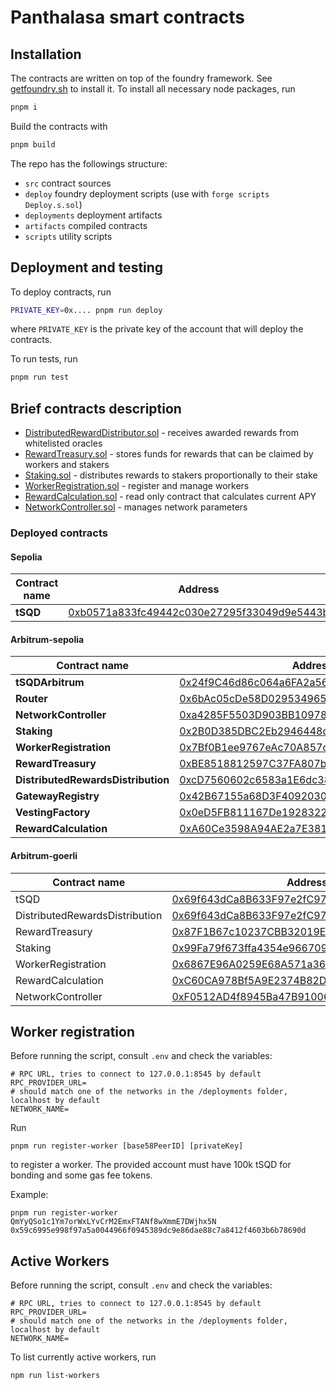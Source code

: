 # Panthalasa smart contracts

## Installation

The contracts are written on top of the foundry framework. See [getfoundry.sh](https://getfoundry.sh/) to install it.
To install all necessary node packages, run 
```bash
pnpm i
```
Build the contracts with
```bash
pnpm build
```

The repo has the followings structure:

- `src` contract sources
- `deploy` foundry deployment scripts (use with `forge scripts Deploy.s.sol`)
- `deployments` deployment artifacts
- `artifacts` compiled contracts
- `scripts` utility scripts

## Deployment and testing
To deploy contracts, run
```bash
PRIVATE_KEY=0x.... pnpm run deploy
```
where `PRIVATE_KEY` is the private key of the account that will deploy the contracts.

To run tests, run
```bash
pnpm run test
```

## Brief contracts description

- [DistributedRewardDistributor.sol](./src/DistributedRewardDistribution.sol) - receives awarded rewards from whitelisted oracles
- [RewardTreasury.sol](./src/RewardTreasury.sol) - stores funds for rewards that can be claimed by workers and stakers
- [Staking.sol](./src/Staking.sol) - distributes rewards to stakers proportionally to their stake
- [WorkerRegistration.sol](./src/WorkerRegistration.sol) - register and manage workers
- [RewardCalculation.sol](./src/RewardCalculation.sol) - read only contract that calculates current APY
- [NetworkController.sol](./src/NetworkController.sol) - manages network parameters

### Deployed contracts

#### Sepolia

| Contract name | Address                                                                                                                     |
|---------------|-----------------------------------------------------------------------------------------------------------------------------|
| **tSQD**      | [0xb0571a833fc49442c030e27295f33049d9e5443b](https://sepolia.etherscan.io/token/0xb0571a833fc49442c030e27295f33049d9e5443b) |

#### Arbitrum-sepolia

| Contract name                      | Address.                                                                                                                     |
|------------------------------------|------------------------------------------------------------------------------------------------------------------------------|
| **tSQDArbitrum**                   | [0x24f9C46d86c064a6FA2a568F918fe62fC6917B3c](https://sepolia.arbiscan.io/token/0x24f9C46d86c064a6FA2a568F918fe62fC6917B3c)   |
| **Router**                         | [0x6bAc05cDe58D02953496541b4d615f71a5Db57a3](https://sepolia.arbiscan.io/address/0x6bAc05cDe58D02953496541b4d615f71a5Db57a3) |
| **NetworkController**              | [0xa4285F5503D903BB10978AD652D072e79cc92F0a](https://sepolia.arbiscan.io/address/0xa4285F5503D903BB10978AD652D072e79cc92F0a) |
| **Staking**                        | [0x2B0D385DBC2Eb2946448d1f6be6bfa9Bb53F68C9](https://sepolia.arbiscan.io/address/0x2B0D385DBC2Eb2946448d1f6be6bfa9Bb53F68C9) |
| **WorkerRegistration**             | [0x7Bf0B1ee9767eAc70A857cEbb24b83115093477F](https://sepolia.arbiscan.io/address/0x7Bf0B1ee9767eAc70A857cEbb24b83115093477F) |
| **RewardTreasury**                 | [0xBE8518812597C37FA807b1B8A4a3Bb98849E67ab](https://sepolia.arbiscan.io/address/0xBE8518812597C37FA807b1B8A4a3Bb98849E67ab) |
| **DistributedRewardsDistribution** | [0xcD7560602c6583a1E6dc38df271A3aB5A2023D9b](https://sepolia.arbiscan.io/address/0xcD7560602c6583a1E6dc38df271A3aB5A2023D9b) |
| **GatewayRegistry**                | [0x42B67155a68D3F4092030d2AE15e03Fe6221013d](https://sepolia.arbiscan.io/address/0x42B67155a68D3F4092030d2AE15e03Fe6221013d) |
| **VestingFactory**                 | [0x0eD5FB811167De1928322a0fa30Ed7F3c8C370Ca](https://sepolia.arbiscan.io/address/0x0eD5FB811167De1928322a0fa30Ed7F3c8C370Ca) |
| **RewardCalculation**              | [0xA60Ce3598A94AE2a7E381aDe710f3C747A590CFB](https://sepolia.arbiscan.io/address/0xA60Ce3598A94AE2a7E381aDe710f3C747A590CFB) |

#### Arbitrum-goerli

| Contract name                  | Address                                                                                                                     |
|--------------------------------|-----------------------------------------------------------------------------------------------------------------------------|
| tSQD                           | [0x69f643dCa8B633F97e2fC979E8eBa6cB63B242A9](https://goerli.arbiscan.io/address/0x69f643dCa8B633F97e2fC979E8eBa6cB63B242A9) |
| DistributedRewardsDistribution | [0x69f643dCa8B633F97e2fC979E8eBa6cB63B242A9](https://goerli.arbiscan.io/address/0x69f643dCa8B633F97e2fC979E8eBa6cB63B242A9) |
| RewardTreasury                 | [0x87F1B67c10237CBB32019EF33052B96940994149](https://goerli.arbiscan.io/address/0x87F1B67c10237CBB32019EF33052B96940994149) |
| Staking                        | [0x99Fa79f673ffa4354e96670999cb67A0d43de4C1](https://goerli.arbiscan.io/address/0x99Fa79f673ffa4354e96670999cb67A0d43de4C1) |
| WorkerRegistration             | [0x6867E96A0259E68A571a368C0b8d733Aa56E3915](https://goerli.arbiscan.io/address/0x6867E96A0259E68A571a368C0b8d733Aa56E3915) |
| RewardCalculation              | [0xC60CA978Bf5A9E2374B82D346d1B36Fd35D27991](https://goerli.arbiscan.io/address/0xC60CA978Bf5A9E2374B82D346d1B36Fd35D27991) |
| NetworkController              | [0xF0512AD4f8945Ba47B9100609122B4B2769cA99C](https://goerli.arbiscan.io/address/0xF0512AD4f8945Ba47B9100609122B4B2769cA99C) |

## Worker registration

Before running the script, consult `.env` and check the variables:

```
# RPC URL, tries to connect to 127.0.0.1:8545 by default
RPC_PROVIDER_URL=
# should match one of the networks in the /deployments folder, localhost by default
NETWORK_NAME=
```

Run 
```
pnpm run register-worker [base58PeerID] [privateKey]
```
to register a worker. The provided account must have 100k tSQD for bonding and some gas fee tokens.

Example:
```
pnpm run register-worker QmYyQSo1c1Ym7orWxLYvCrM2EmxFTANf8wXmmE7DWjhx5N 0x59c6995e998f97a5a0044966f0945389dc9e86dae88c7a8412f4603b6b78690d
```

## Active Workers 

Before running the script, consult `.env` and check the variables:

```
# RPC URL, tries to connect to 127.0.0.1:8545 by default
RPC_PROVIDER_URL=
# should match one of the networks in the /deployments folder, localhost by default
NETWORK_NAME=
```

To list currently active workers, run
```
npm run list-workers
```
